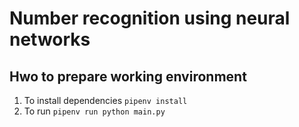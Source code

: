 # Number recognition using neural networks

## Hwo to prepare working environment

1. To install dependencies `pipenv install`
2. To run `pipenv run python main.py`